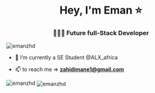 
<h1 align="center">Hey, I'm Eman ⭐</h1>
<h3 align="center"> 👩🏻‍💻 Future full-Stack Developer </h3>

<p align="left"> <img src="https://komarev.com/ghpvc/?username=emanzhd&label=Profile%20views&color=0e75b6&style=flat" alt="emanzhd" /> </p>

- 🌱 I’m currently a SE Student @ALX_africa

- 📫 to reach me => **zahidimane1@gmail.com**

<p><img align="bottom" src="https://github-readme-stats.vercel.app/api/top-langs?username=emanzhd&show_icons=true&locale=en&layout=compact" alt="emanzhd" />
<img align="center" src="https://github-readme-stats.vercel.app/api?username=emanzhd&show_icons=true&locale=en" alt="emanzhd" />
</p>
